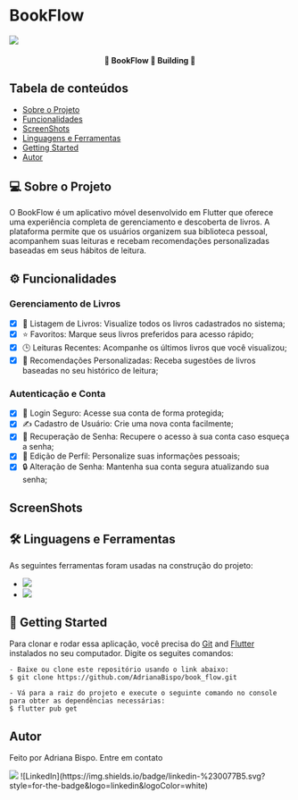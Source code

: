   <h1>BookFlow</h1>

<img src="http://img.shields.io/static/v1?label=STATUS&message=Building&color=BLUE&style=for-the-badge"/>

<h4 align="center"> 
	🚧  BookFlow 🚀 Building  🚧
</h4> <!-- Status -->

<h2 id="sumario">Tabela de conteúdos</h2>
<ul>
    <li><a href="#sobre">Sobre o Projeto</a></li>
    <li><a href="#funcionalidade">Funcionalidades</a></li>
    <li><a href="#screenshots">ScreenShots</a></li>
    <li><a href="#linguagem">Linguagens e Ferramentas</a></li>
    <li><a href="#started">Getting Started</a></li>
    <li><a href='#autor'>Autor</a></li>
    <!--<li><a href=#licenca>Licença</a></li>-->
</ul>
<!-- final sumario -->

<h2 id='sobre'>💻 Sobre o Projeto</h2>

<p>
O BookFlow é um aplicativo móvel desenvolvido em Flutter que oferece uma experiência completa de gerenciamento e descoberta de livros. A plataforma permite que os usuários organizem sua biblioteca pessoal, acompanhem suas leituras e recebam recomendações personalizadas baseadas em seus hábitos de leitura.
</p>
<!--final sobre -->

<h2 id='funcionalidade'>⚙️ Funcionalidades</h2>

<h3>Gerenciamento de Livros</h3>

- [x] 📖 Listagem de Livros: Visualize todos os livros cadastrados no sistema;
- [x] ⭐ Favoritos: Marque seus livros preferidos para acesso rápido;
- [x] 🕒 Leituras Recentes: Acompanhe os últimos livros que você visualizou;
- [x] 🎯 Recomendações Personalizadas: Receba sugestões de livros baseadas no seu histórico de leitura;

<h3>Autenticação e Conta</h3>

- [x] 🔐 Login Seguro: Acesse sua conta de forma protegida;
- [x] ✍️ Cadastro de Usuário: Crie uma nova conta facilmente;
- [x] 🔑 Recuperação de Senha: Recupere o acesso à sua conta caso esqueça a senha;
- [x] 👤 Edição de Perfil: Personalize suas informações pessoais;
- [x] 🔒 Alteração de Senha: Mantenha sua conta segura atualizando sua senha;

<!-- ScreenShots -->

<h2 id="screenshot">ScreenShots</h2>
<p align="center"> 

</p>

<!-- final funcionalidades -->
<h2 id='linguagem'>🛠 Linguagens e Ferramentas</h2>

<p>
As seguintes ferramentas foram usadas na construção do projeto:
</p>
<ul>
  <li><img src="https://img.shields.io/badge/Dart-0175C2?style=for-the-badge&logo=dart&logoColor=white">
  </li>
  <li><img src="https://img.shields.io/badge/Flutter-02569B?style=for-the-badge&logo=flutter&logoColor=white"></li>
  
</ul>
<!-- final linguagens -->
<h2 id='started'>🚀 Getting Started</h2>

Para clonar e rodar essa aplicação, você precisa do [Git](https://git-scm.com) and [Flutter](https://docs.flutter.dev/get-started/install) instalados no seu computador. Digite os seguites comandos:

    - Baixe ou clone este repositório usando o link abaixo:
    $ git clone https://github.com/AdrianaBispo/book_flow.git
    
    - Vá para a raiz do projeto e execute o seguinte comando no console para obter as dependências necessárias:
    $ flutter pub get


<h2 id="autor">Autor</h2>

  <p>Feito por Adriana Bispo. Entre em contato</p>
  <a href="mailto:adriana.bispo283@gmail.com"><img src="https://img.shields.io/badge/Gmail-D14836?style=for-the-badge&logo=gmail&logoColor=white" target="_blank"></a>
  <a hrfe="https://www.linkedin.com/in/adrianabispo283" target="_blank">![LinkedIn](https://img.shields.io/badge/linkedin-%230077B5.svg?style=for-the-badge&logo=linkedin&logoColor=white)</a>

